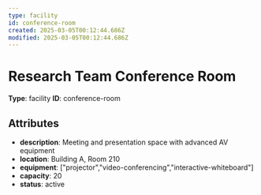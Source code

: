 ```yaml
---
type: facility
id: conference-room
created: 2025-03-05T00:12:44.686Z
modified: 2025-03-05T00:12:44.686Z
---
```


# Research Team Conference Room

**Type**: facility
**ID**: conference-room

## Attributes

- **description**: Meeting and presentation space with advanced AV equipment
- **location**: Building A, Room 210
- **equipment**: ["projector","video-conferencing","interactive-whiteboard"]
- **capacity**: 20
- **status**: active

